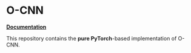 # O-CNN

**[Documentation](https://ocnn-pytorch.readthedocs.io)**

This repository contains the **pure PyTorch**-based implementation of O-CNN.